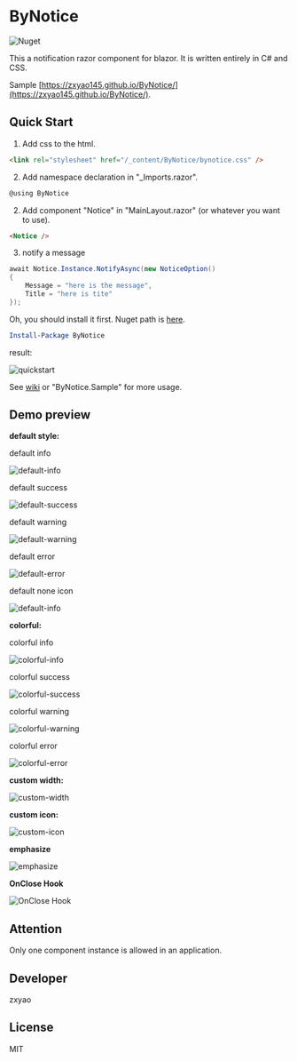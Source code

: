 # ByNotice

![Nuget](https://img.shields.io/nuget/v/ByNotice)

This a notification razor component for blazor. It is written entirely in C# and CSS.

Sample [https://zxyao145.github.io/ByNotice/](https://zxyao145.github.io/ByNotice/).

## Quick Start

1. Add css to the html.

```html
<link rel="stylesheet" href="/_content/ByNotice/bynotice.css" />
```

2. Add namespace declaration in "_Imports.razor".

```c#
@using ByNotice
```
2. Add component "Notice" in "MainLayout.razor" (or whatever you want to use).

``` html
<Notice />
```

3. notify a message

```c#
await Notice.Instance.NotifyAsync(new NoticeOption()
{
    Message = "here is the message",
    Title = "here is tite"
});
```

Oh, you should install it first. Nuget path is [here](https://www.nuget.org/packages/ByNotice/).

```powershell
Install-Package ByNotice
```

result:

![quickstart](./docMedia/quickstart.jpg)

See [wiki](https://github.com/zxyao145/ByNotice/wiki) or "ByNotice.Sample" for more usage.

## Demo preview

**default style:**

default info

![default-info](./docMedia/default-info.jpg)

default success

![default-success](./docMedia/default-success.jpg)

default warning

![default-warning](./docMedia/default-warning.jpg)

default error

![default-error](./docMedia/default-error.jpg)

default none icon

![default-info](./docMedia/default-none-icon.jpg)

**colorful:**

colorful info

![colorful-info](./docMedia/colorful-info.jpg)

colorful success

![colorful-success](./docMedia/colorful-success.jpg)

colorful warning

![colorful-warning](./docMedia/colorful-warning.jpg)

colorful error

![colorful-error](./docMedia/colorful-error.jpg)


**custom width:**

![custom-width](./docMedia/custom-width.jpg)

**custom icon:**

![custom-icon](./docMedia/custom-icon.jpg)

**emphasize**

![emphasize](./docMedia/emphasize.gif)



**OnClose Hook**

![OnClose Hook](./docMedia/OnCloseHook.gif)

## Attention

Only one component instance is allowed in an application.

## Developer

zxyao

## License

MIT